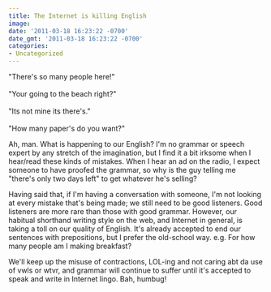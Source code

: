 ```yaml
---
title: The Internet is killing English
image: 
date: '2011-03-18 16:23:22 -0700'
date_gmt: '2011-03-18 16:23:22 -0700'
categories:
- Uncategorized
---
```

<p>"There's so many people here!"<br /><br />
"Your going to the beach right?"<br /><br />
"Its not mine its there's."<br /><br />
"How many paper's do you want?"</p>
Ah, man. What is happening to our English? I'm no grammar or speech expert by any stretch of the imagination, but I find it a bit irksome when I hear/read these kinds of mistakes. When I hear an ad on the radio, I expect someone to have proofed the grammar, so why is the guy telling me "there's only two days left" to get whatever he's selling?

Having said that, if I'm having a conversation with someone, I'm not looking at every mistake that's being made; we still need to be good listeners. Good listeners are more rare than those with good grammar. However, our habitual shorthand writing style on the web, and Internet in general, is taking a toll on our quality of English. It's already accepted to end our sentences with prepositions, but I prefer the old-school way. e.g. For how many people am I making breakfast?

We'll keep up the misuse of contractions, LOL-ing and not caring abt da use of vwls or wtvr, and grammar will continue to suffer until it's accepted to speak and write in Internet lingo. Bah, humbug!
